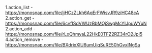 1.action_list - https://monosnap.com/file/jjHCzZLkh6AqErFWisvJR9ziHC48cA
2.action_get - https://monosnap.com/file/6cvfISdVWUzBbMOjSwgMcYIJpuWYuN
2.action_add - https://monosnap.com/file/rLxQhmyaL22HkE0TFZ2RZ34rO2JpI5
4.action_remove - https://monosnap.com/file/BXdrixXlU6umUiqSuRE50hGvxINgSa
